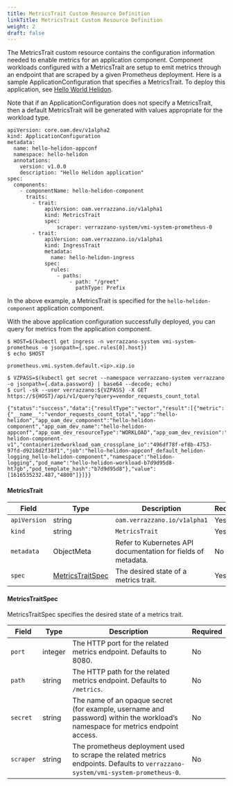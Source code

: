 ```yaml
---
title: MetricsTrait Custom Resource Definition
linkTitle: MetricsTrait Custom Resource Definition
weight: 2
draft: false
---
```

The MetricsTrait custom resource contains the configuration information needed to enable metrics for an application component.  Component workloads configured with a MetricsTrait are setup to emit metrics through an endpoint that are scraped by a given Prometheus deployment.  Here is a sample ApplicationConfiguration that specifies a MetricsTrait.  To deploy this application, see [Hello World Helidon](https://github.com/verrazzano/verrazzano/blob/master/examples/hello-helidon/README.md).

Note that if an ApplicationConfiguration does not specify a MetricsTrait, then a default MetricsTrait will be generated with values appropriate for the workload type.
```
apiVersion: core.oam.dev/v1alpha2
kind: ApplicationConfiguration
metadata:
  name: hello-helidon-appconf
  namespace: hello-helidon
  annotations:
    version: v1.0.0
    description: "Hello Helidon application"
spec:
  components:
    - componentName: hello-helidon-component
      traits:
        - trait:
            apiVersion: oam.verrazzano.io/v1alpha1
            kind: MetricsTrait
            spec:
                scraper: verrazzano-system/vmi-system-prometheus-0
        - trait:
            apiVersion: oam.verrazzano.io/v1alpha1
            kind: IngressTrait
            metadata:
              name: hello-helidon-ingress
            spec:
              rules:
                - paths:
                    - path: "/greet"
                      pathType: Prefix
```
In the above example, a MetricsTrait is specified for the `hello-helidon-component` application component.

With the above application configuration successfully deployed, you can query for metrics from the application component.
```
$ HOST=$(kubectl get ingress -n verrazzano-system vmi-system-prometheus -o jsonpath={.spec.rules[0].host})
$ echo $HOST

prometheus.vmi.system.default.<ip>.xip.io

$ VZPASS=$(kubectl get secret --namespace verrazzano-system verrazzano -o jsonpath={.data.password} | base64 --decode; echo)
$ curl -sk --user verrazzano:${VZPASS} -X GET https://${HOST}/api/v1/query?query=vendor_requests_count_total

{"status":"success","data":{"resultType":"vector","result":[{"metric":{"__name__":"vendor_requests_count_total","app":"hello-helidon","app_oam_dev_component":"hello-helidon-component","app_oam_dev_name":"hello-helidon-appconf","app_oam_dev_resourceType":"WORKLOAD","app_oam_dev_revision":"hello-helidon-component-v1","containerizedworkload_oam_crossplane_io":"496df78f-ef8b-4753-97fd-d9218d2f38f1","job":"hello-helidon-appconf_default_helidon-logging_hello-helidon-component","namespace":"helidon-logging","pod_name":"hello-helidon-workload-b7d9d95d8-ht7gb","pod_template_hash":"b7d9d95d8"},"value":[1616535232.487,"4800"]}]}}
```

#### MetricsTrait

| Field | Type | Description | Required
| --- | --- | --- | --- |
| `apiVersion` | string | `oam.verrazzano.io/v1alpha1` | Yes |
| `kind` | string | `MetricsTrait` |  Yes |
| `metadata` | ObjectMeta | Refer to Kubernetes API documentation for fields of metadata. |  No |
| `spec` |  [MetricsTraitSpec](#MetricsTraitSpec) | The desired state of a metrics trait. |  Yes |

#### MetricsTraitSpec
MetricsTraitSpec specifies the desired state of a metrics trait.

| Field | Type | Description | Required
| --- | --- | --- | --- |
| `port` | integer | The HTTP port for the related metrics endpoint. Defaults to 8080. | No |
| `path` | string | The HTTP path for the related metrics endpoint. Defaults to `/metrics`. | No |
| `secret` | string | The name of an opaque secret (for example, username and password) within the workload’s namespace for metrics endpoint access. | No |
| `scraper` | string | The prometheus deployment used to scrape the related metrics endpoints. Defaults to `verrazzano-system/vmi-system-prometheus-0`. | No |
